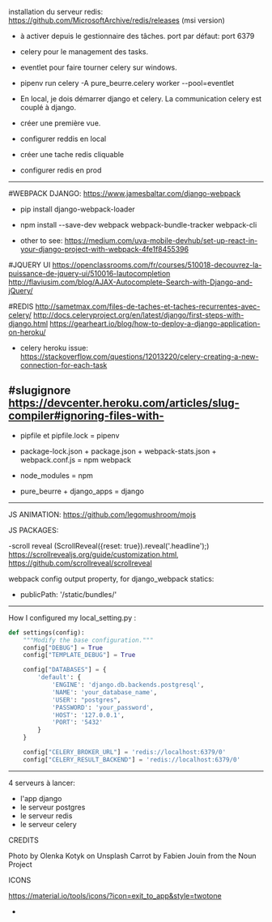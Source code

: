 installation du serveur redis: https://github.com/MicrosoftArchive/redis/releases (msi version)
- à activer depuis le gestionnaire des tâches.
port par défaut: port 6379

- celery pour le management des tasks.
- eventlet pour faire tourner celery sur windows.
- pipenv run celery -A pure_beurre.celery worker --pool=eventlet
- En local, je dois démarrer django et celery. La communication celery est couplé à django.


- créer une première vue.
- configurer reddis en local
- créer une tache redis cliquable
- configurer redis en prod

---

#WEBPACK DJANGO:
https://www.jamesbaltar.com/django-webpack
- pip install django-webpack-loader
- npm install --save-dev webpack webpack-bundle-tracker webpack-cli

- other to see: https://medium.com/uva-mobile-devhub/set-up-react-in-your-django-project-with-webpack-4fe1f8455396

#JQUERY UI
https://openclassrooms.com/fr/courses/510018-decouvrez-la-puissance-de-jquery-ui/510016-lautocompletion
http://flaviusim.com/blog/AJAX-Autocomplete-Search-with-Django-and-jQuery/

#REDIS
http://sametmax.com/files-de-taches-et-taches-recurrentes-avec-celery/
http://docs.celeryproject.org/en/latest/django/first-steps-with-django.html
https://gearheart.io/blog/how-to-deploy-a-django-application-on-heroku/
- celery heroku issue: https://stackoverflow.com/questions/12013220/celery-creating-a-new-connection-for-each-task


#slugignore
https://devcenter.heroku.com/articles/slug-compiler#ignoring-files-with-
--------

- pipfile et pipfile.lock = pipenv
- package-lock.json + package.json + webpack-stats.json + webpack.conf.js = npm webpack
- node_modules = npm

- pure_beurre + django_apps = django


---
JS ANIMATION: https://github.com/legomushroom/mojs

JS PACKAGES:

-scroll reveal (ScrollReveal({reset: true}).reveal('.headline');)
https://scrollrevealjs.org/guide/customization.html, https://github.com/scrollreveal/scrollreveal

webpack config output property, for django_webpack statics:
- publicPath: '/static/bundles/'

-----

How I configured my local_setting.py :
```python
def settings(config):
    """Modify the base configuration."""
    config["DEBUG"] = True
    config["TEMPLATE_DEBUG"] = True

    config["DATABASES"] = {
        'default': {
            'ENGINE': 'django.db.backends.postgresql',
            'NAME': 'your_database_name',
            'USER': "postgres",
            'PASSWORD': 'your_password',
            'HOST': '127.0.0.1',
            'PORT': '5432'
        }
    }

    config["CELERY_BROKER_URL"] = 'redis://localhost:6379/0'
    config["CELERY_RESULT_BACKEND"] = 'redis://localhost:6379/0'
```

----
4 serveurs à lancer:
- l'app django
- le serveur postgres
- le serveur redis
- le serveur celery


CREDITS

Photo by Olenka Kotyk on Unsplash
Carrot by Fabien Jouin from the Noun Project

ICONS

https://material.io/tools/icons/?icon=exit_to_app&style=twotone
- <i class="material-icons-new icon-white twotone-account_circle"></i>